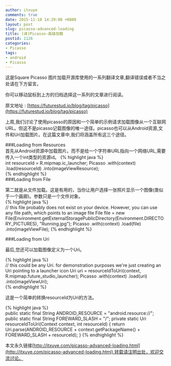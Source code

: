 ```yaml
---
author: itxuye
comments: true
date: 2015-11-10 14:29:08 +0800
layout: post
slug: picasso-advanced-loading
title: (译)Picasso-高级加载
postid: 1126
categories: 
- Picasso
tags:
- android
- Picasso
--- 
```

这是Square Picasso 图片加载开源库使用的一系列翻译文章,翻译错误或者不当之处请在下方留言。  
  
你可以移动鼠标到上方的归档选择这一系列的文章进行阅读。  
  
原文地址 : [https://futurestud.io/blog/tag/picasso](https://futurestud.io/blog/tag/picasso)  
  
上周,我们讨论了使用picasso的原因和一个简单的示例请求加载图像从一个互联网URL。但这不是picasso记载图像的唯一途径。picasso也可以从Android资源,文件和Uri加载图片。在这篇文章中,我们将涵盖所有这三个途径。  
<!-- more -->   
###Loading from Resources  
首先从Android资源中加载图片。而不是给一个字符串URL指向一个网络URL,需要传入一个int类型的资源id。 
{% highlight java %}   
int resourceId = R.mipmap.ic_launcher;
Picasso
    .with(context)
    .load(resourceId)
    .into(imageViewResource);  
{% endhighlight %}    
###Loading from File  
  
第二就是从文件加载。这是有用的，当你让用户选择一张照片显示一个图像(类似于一个画廊)。参数只是一个文件对象。  
  {% highlight java %}   
// this file probably does not exist on your device. However, you can use any file path, which points to an image file
File file = new File(Environment.getExternalStoragePublicDirectory(Environment.DIRECTORY_PICTURES), "Running.jpg");
Picasso
    .with(context)
    .load(file)
    .into(imageViewFile); 
{% endhighlight %} 
 
###Loading from Uri  
  
最后,您还可以加载图像定义为一个Uri。  
   
{% highlight java %}   
// this could be any Uri. for demonstration purposes we're just creating an Uri pointing to a launcher icon
Uri uri = resourceIdToUri(context, R.mipmap.future_studio_launcher);
Picasso
    .with(context)
    .load(uri)
    .into(imageViewUri);   
{% endhighlight %} 
  
这是一个简单的转换resourceId为Uri的方法。  
  
{% highlight java %}   
public static final String ANDROID_RESOURCE = "android.resource://";
public static final String FOREWARD_SLASH = "/";
private static Uri resourceIdToUri(Context context, int resourceId) {
    return Uri.parse(ANDROID_RESOURCE + context.getPackageName() + FOREWARD_SLASH + resourceId);
} 
{% endhighlight %} 
  
  
本文永久链接[http://itxuye.com/picasso-advanced-loading.html](http://itxuye.com/picasso-advanced-loading.html),转载请注明出处，欢迎交流讨论。 